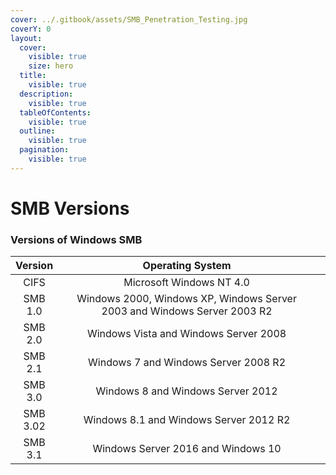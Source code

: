 ```yaml
---
cover: ../.gitbook/assets/SMB_Penetration_Testing.jpg
coverY: 0
layout:
  cover:
    visible: true
    size: hero
  title:
    visible: true
  description:
    visible: true
  tableOfContents:
    visible: true
  outline:
    visible: true
  pagination:
    visible: true
---
```


# SMB Versions

### Versions of Windows SMB

<table><thead><tr><th align="center">Version</th><th width="452.3333333333333" align="center">Operating System</th><th></th></tr></thead><tbody><tr><td align="center">CIFS</td><td align="center">Microsoft Windows NT 4.0</td><td></td></tr><tr><td align="center">SMB 1.0</td><td align="center">Windows 2000, Windows XP, Windows Server 2003 and Windows Server 2003 R2</td><td></td></tr><tr><td align="center">SMB 2.0</td><td align="center">Windows Vista and Windows Server 2008</td><td></td></tr><tr><td align="center">SMB 2.1</td><td align="center">Windows 7 and Windows Server 2008 R2</td><td></td></tr><tr><td align="center">SMB 3.0</td><td align="center">Windows 8 and Windows Server 2012</td><td></td></tr><tr><td align="center">SMB 3.02</td><td align="center">Windows 8.1 and Windows Server 2012 R2</td><td></td></tr><tr><td align="center">SMB 3.1</td><td align="center">Windows Server 2016 and Windows 10</td><td></td></tr></tbody></table>

